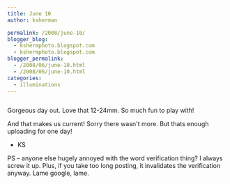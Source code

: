 ```yaml
---
title: June 10
author: ksherman

permalink: /2008/june-10/
blogger_blog:
  - kshermphoto.blogspot.com
  - kshermphoto.blogspot.com
blogger_permalink:
  - /2008/06/june-10.html
  - /2008/06/june-10.html
categories:
  - illuminations
---
```

<a href="http://3.bp.blogspot.com/_HTtVcKQt9f8/SFFQbhBFV7I/AAAAAAAAArg/s7p-NcJacB8/s1600-h/June10-1.jpg"><img style="cursor: pointer;" src="http://3.bp.blogspot.com/_HTtVcKQt9f8/SFFQbhBFV7I/AAAAAAAAArg/s7p-NcJacB8/s400/June10-1.jpg" alt="" id="BLOGGER_PHOTO_ID_5211034677493979058" border="0" /></a>  
<a href="http://3.bp.blogspot.com/_HTtVcKQt9f8/SFFQb3IkBZI/AAAAAAAAAro/lB9GJaV2NBc/s1600-h/June10-2.jpg"><img style="cursor: pointer;" src="http://3.bp.blogspot.com/_HTtVcKQt9f8/SFFQb3IkBZI/AAAAAAAAAro/lB9GJaV2NBc/s400/June10-2.jpg" alt="" id="BLOGGER_PHOTO_ID_5211034683430929810" border="0" /></a>  
<a href="http://3.bp.blogspot.com/_HTtVcKQt9f8/SFFQb93wEqI/AAAAAAAAArw/P_2MOHPrM1Q/s1600-h/June10-3.jpg"><img style="cursor: pointer;" src="http://3.bp.blogspot.com/_HTtVcKQt9f8/SFFQb93wEqI/AAAAAAAAArw/P_2MOHPrM1Q/s400/June10-3.jpg" alt="" id="BLOGGER_PHOTO_ID_5211034685239464610" border="0" /></a>  
<a href="http://3.bp.blogspot.com/_HTtVcKQt9f8/SFFQcKCTL6I/AAAAAAAAAr4/S1JXxk-53C8/s1600-h/June10-4.jpg"><img style="cursor: pointer;" src="http://3.bp.blogspot.com/_HTtVcKQt9f8/SFFQcKCTL6I/AAAAAAAAAr4/S1JXxk-53C8/s400/June10-4.jpg" alt="" id="BLOGGER_PHOTO_ID_5211034688504934306" border="0" /></a>  
<a href="http://2.bp.blogspot.com/_HTtVcKQt9f8/SFFQA7YHKfI/AAAAAAAAAq4/sX-3TSgDKMI/s1600-h/June10-5.jpg"><img style="cursor: pointer;" src="http://2.bp.blogspot.com/_HTtVcKQt9f8/SFFQA7YHKfI/AAAAAAAAAq4/sX-3TSgDKMI/s400/June10-5.jpg" alt="" id="BLOGGER_PHOTO_ID_5211034220713421298" border="0" /></a>  
<a href="http://2.bp.blogspot.com/_HTtVcKQt9f8/SFFQBINunAI/AAAAAAAAArA/9uAbHDk7LuM/s1600-h/June10-6.jpg"><img style="cursor: pointer;" src="http://2.bp.blogspot.com/_HTtVcKQt9f8/SFFQBINunAI/AAAAAAAAArA/9uAbHDk7LuM/s400/June10-6.jpg" alt="" id="BLOGGER_PHOTO_ID_5211034224159529986" border="0" /></a>  
<a href="http://4.bp.blogspot.com/_HTtVcKQt9f8/SFFQBS_r0II/AAAAAAAAArI/zhcd-eYtebg/s1600-h/June10-7.jpg"><img style="cursor: pointer;" src="http://4.bp.blogspot.com/_HTtVcKQt9f8/SFFQBS_r0II/AAAAAAAAArI/zhcd-eYtebg/s400/June10-7.jpg" alt="" id="BLOGGER_PHOTO_ID_5211034227053416578" border="0" /></a>  
<a href="http://2.bp.blogspot.com/_HTtVcKQt9f8/SFFQBbuVtBI/AAAAAAAAArQ/PgKy3gY6hwY/s1600-h/June10-8.jpg"><img style="cursor: pointer;" src="http://2.bp.blogspot.com/_HTtVcKQt9f8/SFFQBbuVtBI/AAAAAAAAArQ/PgKy3gY6hwY/s400/June10-8.jpg" alt="" id="BLOGGER_PHOTO_ID_5211034229396583442" border="0" /></a>  
<a href="http://3.bp.blogspot.com/_HTtVcKQt9f8/SFFQB6XI56I/AAAAAAAAArY/fD_RctNT6zc/s1600-h/June10-9.jpg"><img style="cursor: pointer;" src="http://3.bp.blogspot.com/_HTtVcKQt9f8/SFFQB6XI56I/AAAAAAAAArY/fD_RctNT6zc/s400/June10-9.jpg" alt="" id="BLOGGER_PHOTO_ID_5211034237620774818" border="0" /></a>

Gorgeous day out. Love that 12-24mm. So much fun to play with!

And that makes us current! Sorry there wasn't more. But thats enough uploading for one day!

- KS

PS – anyone else hugely annoyed with the word verification thing? I always screw it up. Plus, if you take too long posting, it invalidates the verification anyway. Lame google, lame.